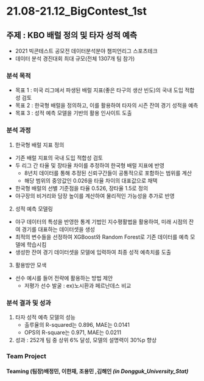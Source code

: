 # 21.08-21.12_BigContest_1st
## 주제 : KBO 배럴 정의 및 타자 성적 예측
- 2021 빅콘테스트 공모전 데이터분석분야 챔피언리그 스포츠테크
- 데이터 분석 경진대회 최대 규모(전체 1307개 팀 참가)


### **분석 목적**

- 목표 1 : 미국 리그에서 파생된 배럴 지표(좋은 타구의 생산 빈도)의 국내 도입 적합성 검토
- 목표 2 : 한국형 배럴을 정의하고, 이를 활용하여 타자의 시즌 잔여 경기 성적을 예측
- 목표 3 : 성적 예측 모델을 기반의 활용 인사이트 도출

 
### **분석 과정**
1. 한국형 배럴 지표 정의
- 기존 배럴 지표의 국내 도입 적합성 검토
- 두 리그 간 타율 및 장타율 차이를 추정하여 한국형 배럴 지표에 반영
   - 8년치 데이터를 통해 추정된 신뢰구간들이 공통적으로 포함하는 범위를 계산
   - 해당 범위의 중앙값인 0.026을 타율 차이의 대표값으로 채택
- 한국형 배럴의 선별 기준점을 타율 0.526, 장타율 1.5로 정의
- 야구장의 비거리와 담장 높이를 계산하여 물리적인 가능성을 추가로 반영
2. 성적 예측 모델링
- 야구 데이터의 특성을 반영한 통계 기법인 지수평활법을 활용하여, 미래 시점의 잔여 경기를 대표하는 데이터셋을 생성
- 최적의 변수들을 선정하여 XGBoost와 Random Forest로 기존 데이터를 예측 모델에 학습시킴
- 생성한 잔여 경기 데이터셋을 모델에 입력하여 최종 성적 예측치를 도출
3. 활용방안 모색
- 선수 예시를 들어 전략에 활용하는 방법 제안
   - 저평가 선수 발굴 : ex)노시환과 페르난데스 비교


### **분석 결과 및 성과**
1. 타자 성적 예측 모델의 성능
   - 출루율의 R-squared는 0.896, MAE는 0.0141
   - OPS의  R-square는 0.971, MAE는 0.0211
2. 성과 : 252개 팀 중 상위 6% 달성, 모델의 설명력이 30%p 향상


### Team Project


#### Teaming   (팀장)배정민, 이한재, 조용민 ,김해인 ***(in Dongguk_University_Stat)***
